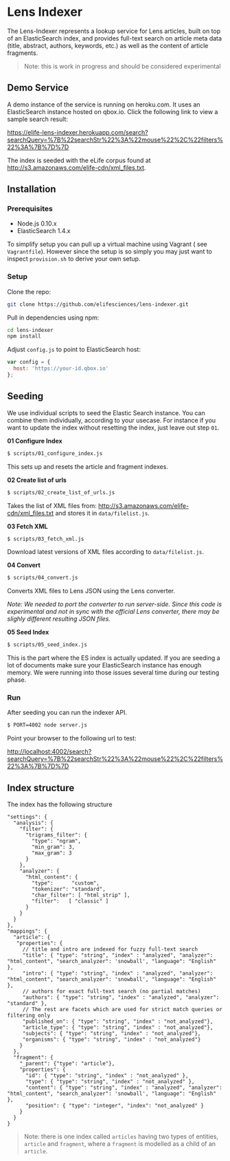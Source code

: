 # Lens Indexer

The Lens-Indexer represents a lookup service for Lens articles, built on top of an ElasticSearch index, and provides full-text search on article meta data (title, abstract, authors, keywords, etc.) as well as the content of article fragments.

> Note: this is work in progress and should be considered experimental

## Demo Service

A demo instance of the service is running on heroku.com. It uses an ElasticSearch instance hosted on qbox.io. Click the following link to view a sample search result:

https://elife-lens-indexer.herokuapp.com/search?searchQuery=%7B%22searchStr%22%3A%22mouse%22%2C%22filters%22%3A%7B%7D%7D

The index is seeded with the eLife corpus found at http://s3.amazonaws.com/elife-cdn/xml_files.txt.

## Installation

### Prerequisites

- Node.js 0.10.x
- ElasticSearch 1.4.x

To simplify setup you can pull up a virtual machine using Vagrant ( see `Vagrantfile`). However since the setup is so simply you may just want to inspect `provision.sh` to derive your own setup.

### Setup

Clone the repo:

```bash
git clone https://github.com/elifesciences/lens-indexer.git
```

Pull in dependencies using npm:

```bash
cd lens-indexer
npm install
```

Adjust `config.js` to point to ElasticSearch host:

```js
var config = {
  host: 'https://your-id.qbox.io'
};
```

## Seeding

We use individual scripts to seed the Elastic Search instance. You can combine them individually, according to your usecase. For instance if you want to update the index without resetting the index, just leave out step `01`.

**01 Configure Index**

```bash
$ scripts/01_configure_index.js
```

This sets up and resets the article and fragment indexes.

**02 Create list of urls**

```bash
$ scripts/02_create_list_of_urls.js
```

Takes the list of XML files from: http://s3.amazonaws.com/elife-cdn/xml_files.txt and stores it in `data/filelist.js`.

**03 Fetch XML**

```bash
$ scripts/03_fetch_xml.js
```

Download latest versions of XML files according to `data/filelist.js`.

**04 Convert**

```bash
$ scripts/04_convert.js
```

Converts XML files to Lens JSON using the Lens converter.

*Note: We needed to port the converter to run server-side. Since this code is experimental and not in sync with the official Lens converter, there may be slighly different resulting JSON files.*

**05 Seed Index**

```bash
$ scripts/05_seed_index.js
```

This is the part where the ES index is actually updated. If you are seeding a lot of documents make sure your ElasticSearch instance has enough memory. We were running into those issues several time during our testing phase.

### Run

After seeding you can run the indexer API.

```bash
$ PORT=4002 node server.js
```

Point your browser to the following url to test:

[http://localhost:4002/search?searchQuery=%7B%22searchStr%22%3A%22mouse%22%2C%22filters%22%3A%7B%7D%7D](http://localhost:4002/search?searchQuery=%7B%22searchStr%22%3A%22mouse%22%2C%22filters%22%3A%7B%7D%7D)

## Index structure

The index has the following structure

```
"settings": {
  "analysis": {
    "filter": {
      "trigrams_filter": {
        "type": "ngram",
        "min_gram": 3,
        "max_gram": 3
      }
    },
    "analyzer": {
      "html_content": {
        "type":      "custom",
        "tokenizer": "standard",
        "char_filter": [ "html_strip" ],
        "filter":   [ "classic" ]
      }
    }
  }
},
"mappings": {
  "article": {
   "properties": {
     // title and intro are indexed for fuzzy full-text search
     "title": { "type": "string", "index" : "analyzed", "analyzer": "html_content", "search_analyzer": 'snowball', "language": "English" },
     "intro": { "type": "string", "index" : "analyzed", "analyzer": "html_content", "search_analyzer": 'snowball', "language": "English" },
     // authors for exact full-text search (no partial matches)
     "authors": { "type": "string", "index" : "analyzed", "analyzer": "standard" },
     // The rest are facets which are used for strict match queries or filtering only
     "published_on": { "type": "string", "index" : "not_analyzed"},
     "article_type": { "type": "string", "index" : "not_analyzed"},
     "subjects": { "type": "string", "index" : "not_analyzed"},
     "organisms": { "type": "string", "index" : "not_analyzed"}
    }
  },
  "fragment": {
    "_parent": {"type": "article"},
    "properties": {
      "id": { "type": "string", "index" : "not_analyzed" },
      "type": { "type": "string", "index" : "not_analyzed" },
      "content": { "type": "string", "index" : "analyzed", "analyzer": "html_content", "search_analyzer": 'snowball', "language": "English" },
      "position": { "type": "integer", "index": "not_analyzed" }
    }
  }
}
```

> Note: there is one index called `articles` having two types of entities, `article` and `fragment`, where a `fragment` is modelled as a child of an `article`.
